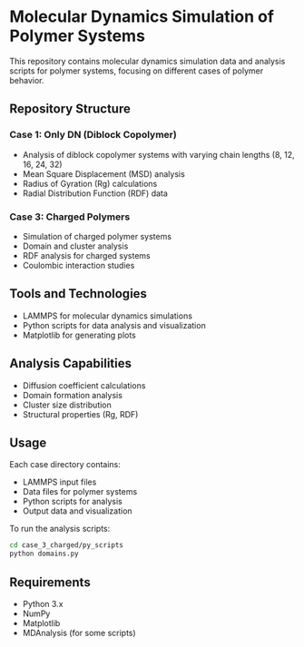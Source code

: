 # Molecular Dynamics Simulation of Polymer Systems

This repository contains molecular dynamics simulation data and analysis scripts for polymer systems, focusing on different cases of polymer behavior.

## Repository Structure

### Case 1: Only DN (Diblock Copolymer)
- Analysis of diblock copolymer systems with varying chain lengths (8, 12, 16, 24, 32)
- Mean Square Displacement (MSD) analysis
- Radius of Gyration (Rg) calculations
- Radial Distribution Function (RDF) data

### Case 3: Charged Polymers
- Simulation of charged polymer systems
- Domain and cluster analysis
- RDF analysis for charged systems
- Coulombic interaction studies

## Tools and Technologies
- LAMMPS for molecular dynamics simulations
- Python scripts for data analysis and visualization
- Matplotlib for generating plots

## Analysis Capabilities
- Diffusion coefficient calculations
- Domain formation analysis
- Cluster size distribution
- Structural properties (Rg, RDF)

## Usage
Each case directory contains:
- LAMMPS input files
- Data files for polymer systems
- Python scripts for analysis
- Output data and visualization

To run the analysis scripts:
```bash
cd case_3_charged/py_scripts
python domains.py
```

## Requirements
- Python 3.x
- NumPy
- Matplotlib
- MDAnalysis (for some scripts) 